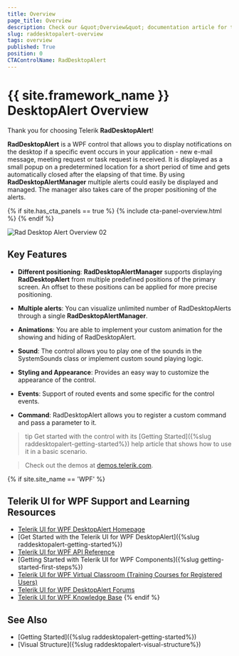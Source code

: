 ```yaml
---
title: Overview
page_title: Overview
description: Check our &quot;Overview&quot; documentation article for the RadDesktopAlert {{ site.framework_name }} control.
slug: raddesktopalert-overview
tags: overview
published: True
position: 0
CTAControlName: RadDesktopAlert
---
```


# {{ site.framework_name }} DesktopAlert Overview

Thank you for choosing Telerik __RadDesktopAlert__!

__RadDesktopAlert__ is a WPF control that allows you to display notifications on the desktop if a specific event occurs in your application - new e-mail message, meeting request or task request is received. It is displayed as a small popup on a predetermined location for a short period of time and gets automatically closed after the elapsing of that time. By using __RadDesktopAlertManager__ multiple alerts could easily be displayed and managed. The manager also takes care of the proper positioning of the alerts.

{% if site.has_cta_panels == true %}
{% include cta-panel-overview.html %}
{% endif %}

![Rad Desktop Alert Overview 02](images/RadDesktopAlert_Overview_02.png)

## Key Features

* __Different positioning__:  __RadDesktopAlertManager__ supports displaying __RadDesktopAlert__ from multiple predefined positions of the primary screen. An offset to these positions can be applied for more precise positioning.

* __Multiple alerts__: You can visualize unlimited number of RadDesktopAlerts through a single __RadDesktopAlertManager__.

* __Animations__: You are able to implement your custom animation for the showing and hiding of RadDesktopAlert.

* __Sound__: The control allows you to play one of the sounds in the SystemSounds class or implement custom sound playing logic.

* __Styling and Appearance__: Provides an easy way to customize the appearance of the control.

* __Events__: Support of routed events and some specific for the control events.

* __Command__: RadDesktopAlert allows you to register a custom command and pass a parameter to it.

>tip Get started with the control with its [Getting Started]({%slug raddesktopalert-getting-started%}) help article that shows how to use it in a basic scenario.

> Check out the demos at [demos.telerik.com](https://demos.telerik.com/wpf/). 

{% if site.site_name == 'WPF' %}
## Telerik UI for WPF Support and Learning Resources

* [Telerik UI for WPF DesktopAlert Homepage](https://www.telerik.com/products/wpf/desktopalert.aspx)
* [Get Started with the Telerik UI for WPF DesktopAlert]({%slug raddesktopalert-getting-started%})
* [Telerik UI for WPF API Reference](https://docs.telerik.com/devtools/wpf/api/)
* [Getting Started with Telerik UI for WPF Components]({%slug getting-started-first-steps%})
* [Telerik UI for WPF Virtual Classroom (Training Courses for Registered Users)](https://learn.telerik.com/learn/course/external/view/elearning/16/telerik-ui-for-wpf) 
* [Telerik UI for WPF DesktopAlert Forums](https://www.telerik.com/forums/wpf)
* [Telerik UI for WPF Knowledge Base](https://docs.telerik.com/devtools/wpf/knowledge-base)
{% endif %}

## See Also  
 * [Getting Started]({%slug raddesktopalert-getting-started%})
 * [Visual Structure]({%slug raddesktopalert-visual-structure%})
